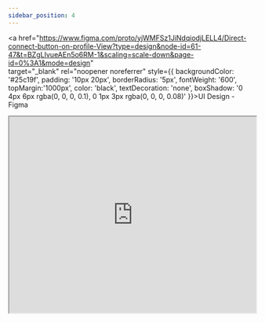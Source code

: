 ```yaml
---
sidebar_position: 4
---
```


<!---==============START==================-->

<a href="https://www.figma.com/proto/yjWMFSz1JiNdqiodjLELL4/Direct-connect-button-on-profile-View?type=design&node-id=61-47&t=BZgLIvueAEn5o6RM-1&scaling=scale-down&page-id=0%3A1&mode=design"  
target="_blank" 
rel="noopener noreferrer"
style={{ 
  backgroundColor: '#25c19f', 
  padding: '10px 20px', 
  borderRadius: '5px', 
  fontWeight: '600',
  topMargin:'1000px',
  color: 'black', 
  textDecoration: 'none',
  boxShadow: '0 4px 6px rgba(0, 0, 0, 0.1), 0 1px 3px rgba(0, 0, 0, 0.08)'
}}>UI Design - Figma</a>

<div style={{ padding: '10px 20px', }}> </div>

<iframe src="https://fast.wistia.net/embed/iframe/vr9bqjeol4?seo=true&videoFoam=false" title="2024-03-06 19-15-29 Video" allow="autoplay; fullscreen" allowtransparency="true" fraimeborder="0" scrolling="no" class="wistia_embed" name="wistia_embed" msallowfullscreen width="100%" height="400"></iframe>

<!---==============END==================-->


